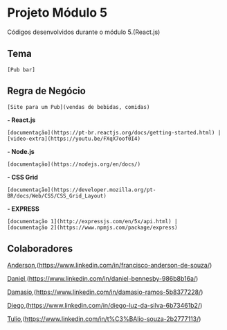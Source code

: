 # Projeto Módulo 5
Códigos desenvolvidos durante o módulo 5.(React.js)

## Tema 
 
    [Pub bar]

## Regra de Negócio

    [Site para um Pub](vendas de bebidas, comidas)

 **- React.js**

    [documentação](https://pt-br.reactjs.org/docs/getting-started.html) |
    [video-extra](https://youtu.be/FXqX7oof0I4)

 **- Node.js**

    [documentação](https://nodejs.org/en/docs/)
    
 **- CSS Grid**

    [documentação](https://developer.mozilla.org/pt-BR/docs/Web/CSS/CSS_Grid_Layout)

 **- EXPRESS**

    [documentação 1](http://expressjs.com/en/5x/api.html) |
    [documentação 2](https://www.npmjs.com/package/express)


## Colaboradores

[Anderson](https://github.com/Andersonjmc),(https://www.linkedin.com/in/francisco-anderson-de-souza/)

[Daniel](https://github.com/DanielBennesby),(https://www.linkedin.com/in/daniel-bennesby-986b8b16a/)

[Damasio](https://github.com/DamasioRamos),(https://www.linkedin.com/in/damasio-ramos-5b8377228/)

[Diego](https://github.com/diegoed1),(https://www.linkedin.com/in/diego-luz-da-silva-6b73461b2/)

[Tulio](https://github.com/tuliorsc10),(https://www.linkedin.com/in/t%C3%BAlio-souza-2b2777113/)